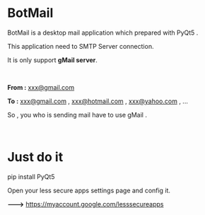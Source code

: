 # BotMail

BotMail is a desktop mail application which prepared with PyQt5 .

This application need to SMTP Server connection.

It is only support <b>gMail server</b>. 

<br>

<b>From :</b> xxx@gmail.com

<b>To :</b> xxx@gmail.com , xxx@hotmail.com , xxx@yahoo.com , ...

So , you who is sending mail have to use gMail .

<br>

# Just do it
pip install PyQt5

Open your less secure apps settings page and config it.

<b>---></b> https://myaccount.google.com/lesssecureapps
